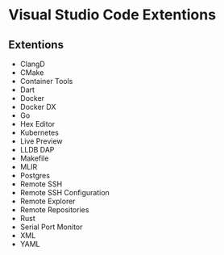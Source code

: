 # Visual Studio Code Extentions

## Extentions

- ClangD
- CMake
- Container Tools
- Dart
- Docker
- Docker DX
- Go
- Hex Editor
- Kubernetes
- Live Preview
- LLDB DAP
- Makefile
- MLIR
- Postgres
- Remote SSH
- Remote SSH Configuration
- Remote Explorer
- Remote Repositories
- Rust
- Serial Port Monitor
- XML
- YAML

